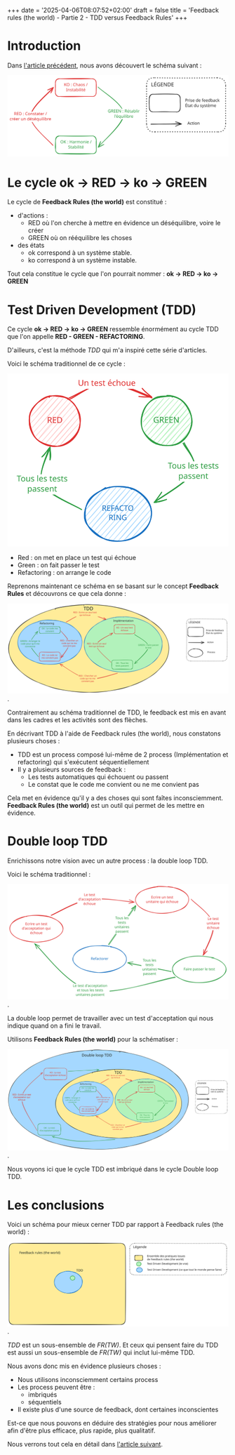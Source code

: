+++
date = '2025-04-06T08:07:52+02:00'
draft = false
title = 'Feedback rules (the world) - Partie 2 - TDD versus Feedback Rules'
+++

# Introduction

Dans [l'article précédent](../feedback_rules_the_world_part_1), nous avons découvert le schéma suivant : 

![Théorie du feedback - action constater déséquilibre qui donne état déséquilibré puis action équilibrer qui donne état équilibré ](feedback-rules.svg)

# Le cycle ok -> RED -> ko -> GREEN
Le cycle de **Feedback Rules (the world)** est constitué : 
- d'actions :
	- RED où l'on cherche à mettre en évidence un déséquilibre, voire le créer
	- GREEN où on rééquilibre les choses
- des états 
	- ok correspond à un système stable.
	- ko correspond à un système instable.

Tout cela constitue le cycle que l'on pourrait nommer : **ok -> RED -> ko -> GREEN**

# Test Driven Development (TDD)

Ce cycle **ok -> RED -> ko -> GREEN** ressemble énormément au cycle TDD que l'on appelle **RED - GREEN - REFACTORING**.

D'ailleurs, c'est la méthode *TDD* qui m'a inspiré cette série d'articles. 

Voici le schéma traditionnel de ce cycle : 

![TDD - cycle red green refactoring](tdd-red-green-refactoring.svg)

- Red : on met en place un test qui échoue
- Green : on fait passer le test
- Refactoring : on arrange le code

Reprenons maintenant ce schéma en se basant sur le concept **Feedback Rules** et découvrons ce que cela donne : 

![TDD - Cycle Red Green Refactoring selon feedback rules](tdd-frtw.svg).

Contrairement au schéma traditionnel de TDD, le feedback est mis en avant dans les cadres et les activités sont des flèches. 

En décrivant TDD à l'aide de Feedback rules (the world), nous constatons plusieurs choses : 
- TDD est un process composé lui-même de 2 process (Implémentation et refactoring) qui s'exécutent séquentiellement
- Il y a plusieurs sources de feedback : 
	- Les tests automatiques qui échouent ou passent
	- Le constat que le code me convient ou ne me convient pas

Cela met en évidence qu'il y a des choses qui sont faîtes inconsciemment. **Feedback Rules (the world)** est un outil qui permet de les mettre en évidence.


# Double loop TDD

Enrichissons notre vision avec un autre process : la double loop TDD.

Voici le schéma traditionnel : 

![TDD - Double loop TDD traditionnelle](double-loop-tdd-traditionnelle.svg).

La double loop permet de travailler avec un test d'acceptation qui nous indique quand on a fini le travail. 

Utilisons **Feedback Rules (the world)** pour la schématiser : 

![TDD - Double loop TDD selon feedback rules](double-loop-tdd-frtw.svg).

Nous voyons ici que le cycle TDD est imbriqué dans le cycle Double loop TDD.

# Les conclusions

Voici un schéma pour mieux cerner TDD par rapport à Feedback rules (the world) : 

![TDD par rapport à feedback rules](ensemble-tdd-frtw.svg).

*TDD* est un sous-ensemble de *FR(TW)*. Et ceux qui pensent faire du TDD est aussi un sous-ensemble de *FR(TW)* qui inclut lui-même TDD. 

Nous avons donc mis en évidence plusieurs choses : 

- Nous utilisons inconsciemment certains process
- Les process peuvent être : 
	- imbriqués
	- séquentiels
- Il existe plus d'une source de feedback, dont certaines inconscientes

Est-ce que nous pouvons en déduire des stratégies pour nous améliorer afin d'être plus efficace, plus rapide, plus qualitatif.

Nous verrons tout cela en détail dans [l'article suivant](../feedback_rules_the_world_part_3).
